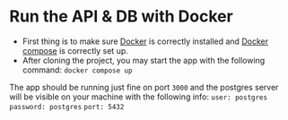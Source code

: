 # Run the API & DB with Docker

- First thing is to make sure [Docker](https://docs.docker.com/get-docker/) is correctly installed and [Docker compose](https://docs.docker.com/compose/install/) is correctly set up.
- After cloning the project, you may start the app with the following command: `docker compose up`

The app should be running just fine on port `3000` and the postgres server will be visible on your machine with the following info:
`user: postgres`
`password: postgres`
`port: 5432`
